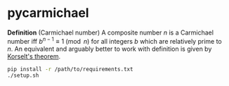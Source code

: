 # pycarmichael

**Definition** (Carmichael number)
A composite number $n$ is a Carmichael number iff $b^{n-1} \equiv 1 \pmod n$ for all integers $b$ which are relatively prime to $n$. An equivalent and arguably better to work with definition is given by [Korselt's theorem](https://en.wikipedia.org/wiki/Carmichael_number#Korselt's_criterion).

```sh
pip install -r /path/to/requirements.txt
./setup.sh
```
